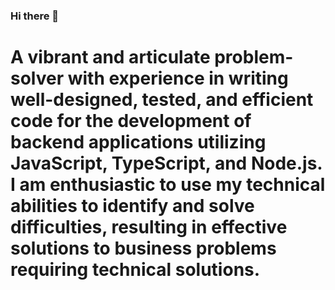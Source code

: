### Hi there 👋

<!--
**oolayinkaadio/oolayinkaadio** is a ✨ _special_ ✨ repository because its `README.md` (this file) appears on your GitHub profile.

Here are some ideas to get you started:

- 🔭 I’m currently working on ...
- 🌱 I’m currently learning ...
- 👯 I’m looking to collaborate on ...
- 🤔 I’m looking for help with ...
- 💬 Ask me about ...
- 📫 How to reach me: ...
- 😄 Pronouns: ...
- ⚡ Fun fact: ...
-->
<h1> A vibrant and articulate problem-solver with experience in writing well-designed, tested, and efficient code for the development of backend applications utilizing JavaScript, TypeScript, and Node.js. I am enthusiastic to use my technical abilities to identify and solve difficulties, resulting in effective solutions to business problems requiring technical solutions.</h1>

